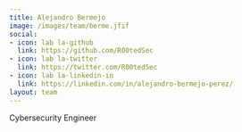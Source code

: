 ```yaml
---
title: Alejandro Bermejo
image: /images/team/berme.jfif
social:
- icon: lab la-github
  link: https://github.com/R00tedSec
- icon: lab la-twitter
  link: https://twitter.com/R00tedSec
- icon: lab la-linkedin-in
  link: https://linkedin.com/in/alejandro-bermejo-perez/
layout: team
---
```


Cybersecurity Engineer